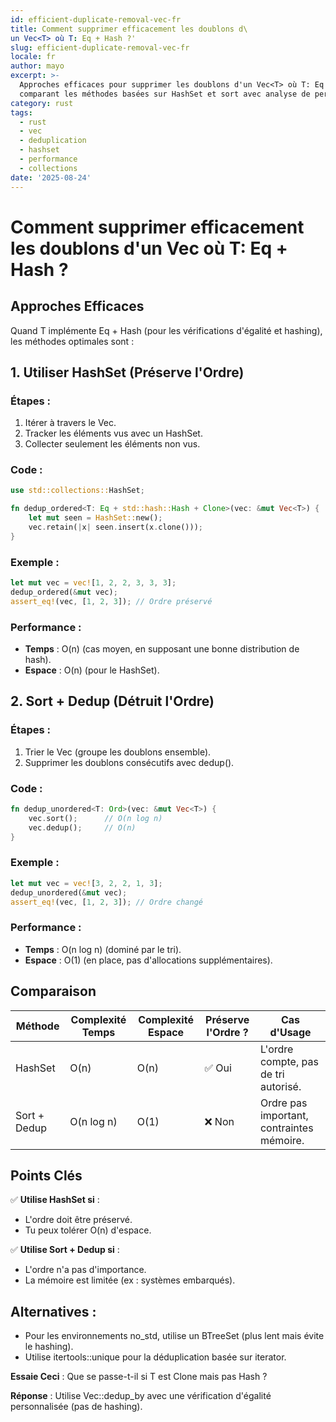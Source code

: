 ```yaml
---
id: efficient-duplicate-removal-vec-fr
title: Comment supprimer efficacement les doublons d\
un Vec<T> où T: Eq + Hash ?'
slug: efficient-duplicate-removal-vec-fr
locale: fr
author: mayo
excerpt: >-
  Approches efficaces pour supprimer les doublons d'un Vec<T> où T: Eq + Hash,
  comparant les méthodes basées sur HashSet et sort avec analyse de performance
category: rust
tags:
  - rust
  - vec
  - deduplication
  - hashset
  - performance
  - collections
date: '2025-08-24'
---
```


# Comment supprimer efficacement les doublons d'un Vec<T> où T: Eq + Hash ?

## Approches Efficaces

Quand T implémente Eq + Hash (pour les vérifications d'égalité et hashing), les méthodes optimales sont :

## 1. Utiliser HashSet (Préserve l'Ordre)

### Étapes :
1. Itérer à travers le Vec.
2. Tracker les éléments vus avec un HashSet.
3. Collecter seulement les éléments non vus.

### Code :
```rust
use std::collections::HashSet;

fn dedup_ordered<T: Eq + std::hash::Hash + Clone>(vec: &mut Vec<T>) {
    let mut seen = HashSet::new();
    vec.retain(|x| seen.insert(x.clone()));
}
```

### Exemple :
```rust
let mut vec = vec![1, 2, 2, 3, 3, 3];
dedup_ordered(&mut vec);
assert_eq!(vec, [1, 2, 3]); // Ordre préservé
```

### Performance :
- **Temps** : O(n) (cas moyen, en supposant une bonne distribution de hash).
- **Espace** : O(n) (pour le HashSet).

## 2. Sort + Dedup (Détruit l'Ordre)

### Étapes :
1. Trier le Vec (groupe les doublons ensemble).
2. Supprimer les doublons consécutifs avec dedup().

### Code :
```rust
fn dedup_unordered<T: Ord>(vec: &mut Vec<T>) {
    vec.sort();      // O(n log n)
    vec.dedup();     // O(n)
}
```

### Exemple :
```rust
let mut vec = vec![3, 2, 2, 1, 3];
dedup_unordered(&mut vec);
assert_eq!(vec, [1, 2, 3]); // Ordre changé
```

### Performance :
- **Temps** : O(n log n) (dominé par le tri).
- **Espace** : O(1) (en place, pas d'allocations supplémentaires).

## Comparaison

| Méthode | Complexité Temps | Complexité Espace | Préserve l'Ordre ? | Cas d'Usage |
|---------|------------------|-------------------|-------------------|-------------|
| HashSet | O(n) | O(n) | ✅ Oui | L'ordre compte, pas de tri autorisé. |
| Sort + Dedup | O(n log n) | O(1) | ❌ Non | Ordre pas important, contraintes mémoire. |

## Points Clés

✅ **Utilise HashSet si** :
- L'ordre doit être préservé.
- Tu peux tolérer O(n) d'espace.

✅ **Utilise Sort + Dedup si** :
- L'ordre n'a pas d'importance.
- La mémoire est limitée (ex : systèmes embarqués).

## Alternatives :
- Pour les environnements no_std, utilise un BTreeSet (plus lent mais évite le hashing).
- Utilise itertools::unique pour la déduplication basée sur iterator.

**Essaie Ceci** : Que se passe-t-il si T est Clone mais pas Hash ?

**Réponse** : Utilise Vec::dedup_by avec une vérification d'égalité personnalisée (pas de hashing).

